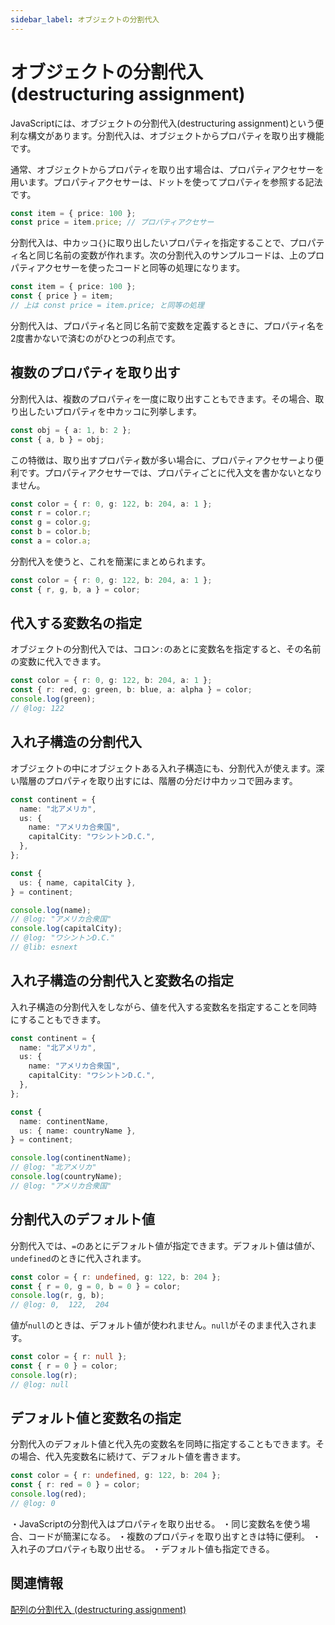 ```yaml
---
sidebar_label: オブジェクトの分割代入
---
```


# オブジェクトの分割代入 (destructuring assignment)

JavaScriptには、オブジェクトの分割代入(destructuring assignment)という便利な構文があります。分割代入は、オブジェクトからプロパティを取り出す機能です。

通常、オブジェクトからプロパティを取り出す場合は、プロパティアクセサーを用います。プロパティアクセサーは、ドットを使ってプロパティを参照する記法です。

```ts twoslash
const item = { price: 100 };
const price = item.price; // プロパティアクセサー
```

分割代入は、中カッコ`{}`に取り出したいプロパティを指定することで、プロパティ名と同じ名前の変数が作れます。次の分割代入のサンプルコードは、上のプロパティアクセサーを使ったコードと同等の処理になります。

```ts twoslash
const item = { price: 100 };
const { price } = item;
// 上は const price = item.price; と同等の処理
```

分割代入は、プロパティ名と同じ名前で変数を定義するときに、プロパティ名を2度書かないで済むのがひとつの利点です。

## 複数のプロパティを取り出す

分割代入は、複数のプロパティを一度に取り出すこともできます。その場合、取り出したいプロパティを中カッコに列挙します。

```ts twoslash
const obj = { a: 1, b: 2 };
const { a, b } = obj;
```

この特徴は、取り出すプロパティ数が多い場合に、プロパティアクセサーより便利です。プロパティアクセサーでは、プロパティごとに代入文を書かないとなりません。

```ts twoslash title="プロパティアクセサーで取り出す例"
const color = { r: 0, g: 122, b: 204, a: 1 };
const r = color.r;
const g = color.g;
const b = color.b;
const a = color.a;
```

分割代入を使うと、これを簡潔にまとめられます。

```ts twoslash title="多くのプロパティを分割代入で取り出す例"
const color = { r: 0, g: 122, b: 204, a: 1 };
const { r, g, b, a } = color;
```

## 代入する変数名の指定

オブジェクトの分割代入では、コロン`:`のあとに変数名を指定すると、その名前の変数に代入できます。

```ts twoslash
const color = { r: 0, g: 122, b: 204, a: 1 };
const { r: red, g: green, b: blue, a: alpha } = color;
console.log(green);
// @log: 122
```

## 入れ子構造の分割代入

オブジェクトの中にオブジェクトある入れ子構造にも、分割代入が使えます。深い階層のプロパティを取り出すには、階層の分だけ中カッコで囲みます。

```ts twoslash
const continent = {
  name: "北アメリカ",
  us: {
    name: "アメリカ合衆国",
    capitalCity: "ワシントンD.C.",
  },
};

const {
  us: { name, capitalCity },
} = continent;

console.log(name);
// @log: "アメリカ合衆国"
console.log(capitalCity);
// @log: "ワシントンD.C."
// @lib: esnext
```

## 入れ子構造の分割代入と変数名の指定

入れ子構造の分割代入をしながら、値を代入する変数名を指定することを同時にすることもできます。

```ts twoslash
const continent = {
  name: "北アメリカ",
  us: {
    name: "アメリカ合衆国",
    capitalCity: "ワシントンD.C.",
  },
};

const {
  name: continentName,
  us: { name: countryName },
} = continent;

console.log(continentName);
// @log: "北アメリカ"
console.log(countryName);
// @log: "アメリカ合衆国"
```

## 分割代入のデフォルト値

分割代入では、`=`のあとにデフォルト値が指定できます。デフォルト値は値が、`undefined`のときに代入されます。

```ts twoslash
const color = { r: undefined, g: 122, b: 204 };
const { r = 0, g = 0, b = 0 } = color;
console.log(r, g, b);
// @log: 0,  122,  204
```

値が`null`のときは、デフォルト値が使われません。`null`がそのまま代入されます。

```ts twoslash
const color = { r: null };
const { r = 0 } = color;
console.log(r);
// @log: null
```

## デフォルト値と変数名の指定

分割代入のデフォルト値と代入先の変数名を同時に指定することもできます。その場合、代入先変数名に続けて、デフォルト値を書きます。

```ts twoslash
const color = { r: undefined, g: 122, b: 204 };
const { r: red = 0 } = color;
console.log(red);
// @log: 0
```

<PostILearned>

・JavaScriptの分割代入はプロパティを取り出せる。
・同じ変数名を使う場合、コードが簡潔になる。
・複数のプロパティを取り出すときは特に便利。
・入れ子のプロパティも取り出せる。
・デフォルト値も指定できる。

</PostILearned>

## 関連情報

[配列の分割代入 (destructuring assignment)](../array/destructuring-assignment-from-array.md)

